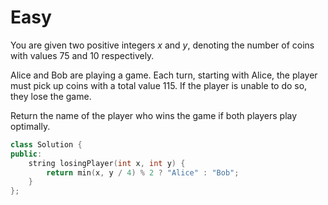 # Easy

You are given two positive integers $x$ and $y$, denoting the number of coins with values 75 and 10 respectively.

Alice and Bob are playing a game. Each turn, starting with Alice, the player must pick up coins with a total value 115. If the player is unable to do so, they lose the game.

Return the name of the player who wins the game if both players play optimally.

```cpp
class Solution {
public:
    string losingPlayer(int x, int y) {
        return min(x, y / 4) % 2 ? "Alice" : "Bob";
    }
};
```

